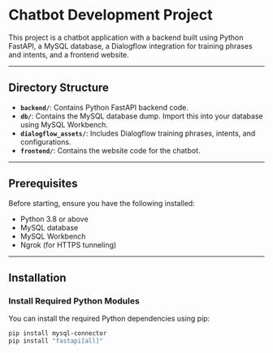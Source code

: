# Chatbot Development Project

This project is a chatbot application with a backend built using Python FastAPI, a MySQL database, a Dialogflow integration for training phrases and intents, and a frontend website.

---

## Directory Structure
- **`backend/`**: Contains Python FastAPI backend code.
- **`db/`**: Contains the MySQL database dump. Import this into your database using MySQL Workbench.
- **`dialogflow_assets/`**: Includes Dialogflow training phrases, intents, and configurations.
- **`frontend/`**: Contains the website code for the chatbot.

---

## Prerequisites
Before starting, ensure you have the following installed:
- Python 3.8 or above
- MySQL database
- MySQL Workbench
- Ngrok (for HTTPS tunneling)

---

## Installation

### Install Required Python Modules
You can install the required Python dependencies using pip:

```bash
pip install mysql-connector
pip install "fastapi[all]"
